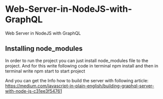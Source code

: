 # Web-Server-in-NodeJS-with-GraphQL
Web Server in NodeJS with GraphQL

## Installing node_modules
In order to run the project you can just install node_modules file to the project. And for this write following code in terminal
npm install 
and then in terminal write npm start to start project

And you can get the Info how to build the server with following article: https://medium.com/javascript-in-plain-english/building-graphql-server-with-node-js-c31ee3f54761
